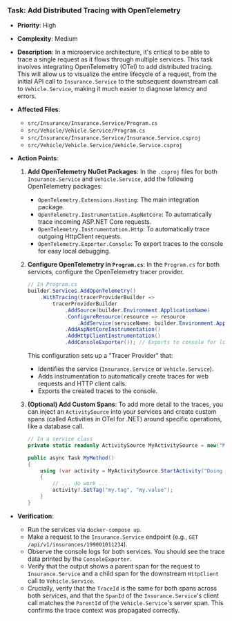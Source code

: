 ### Task: Add Distributed Tracing with OpenTelemetry

-   **Priority**: High
-   **Complexity**: Medium
-   **Description**: In a microservice architecture, it's critical to be able to trace a single request as it flows through multiple services. This task involves integrating OpenTelemetry (OTel) to add distributed tracing. This will allow us to visualize the entire lifecycle of a request, from the initial API call to `Insurance.Service` to the subsequent downstream call to `Vehicle.Service`, making it much easier to diagnose latency and errors.
-   **Affected Files**:
    -   `src/Insurance/Insurance.Service/Program.cs`
    -   `src/Vehicle/Vehicle.Service/Program.cs`
    -   `src/Insurance/Insurance.Service/Insurance.Service.csproj`
    -   `src/Vehicle/Vehicle.Service/Vehicle.Service.csproj`

-   **Action Points**:

    1.  **Add OpenTelemetry NuGet Packages**: In the `.csproj` files for both `Insurance.Service` and `Vehicle.Service`, add the following OpenTelemetry packages:
        -   `OpenTelemetry.Extensions.Hosting`: The main integration package.
        -   `OpenTelemetry.Instrumentation.AspNetCore`: To automatically trace incoming ASP.NET Core requests.
        -   `OpenTelemetry.Instrumentation.Http`: To automatically trace outgoing HttpClient requests.
        -   `OpenTelemetry.Exporter.Console`: To export traces to the console for easy local debugging.

    2.  **Configure OpenTelemetry in `Program.cs`**: In the `Program.cs` for both services, configure the OpenTelemetry tracer provider.
        ```csharp
        // In Program.cs
        builder.Services.AddOpenTelemetry()
            .WithTracing(tracerProviderBuilder =>
                tracerProviderBuilder
                    .AddSource(builder.Environment.ApplicationName)
                    .ConfigureResource(resource => resource
                        .AddService(serviceName: builder.Environment.ApplicationName))
                    .AddAspNetCoreInstrumentation()
                    .AddHttpClientInstrumentation()
                    .AddConsoleExporter()); // Exports to console for local dev
        ```
        This configuration sets up a "Tracer Provider" that:
        -   Identifies the service (`Insurance.Service` or `Vehicle.Service`).
        -   Adds instrumentation to automatically create traces for web requests and HTTP client calls.
        -   Exports the created traces to the console.

    3.  **(Optional) Add Custom Spans**: To add more detail to the traces, you can inject an `ActivitySource` into your services and create custom spans (called Activities in OTel for .NET) around specific operations, like a database call.
        ```csharp
        // In a service class
        private static readonly ActivitySource MyActivitySource = new("MyApplication.MyComponent");

        public async Task MyMethod()
        {
            using (var activity = MyActivitySource.StartActivity("Doing something important"))
            {
                // ... do work ...
                activity?.SetTag("my.tag", "my.value");
            }
        }
        ```

-   **Verification**:
    -   Run the services via `docker-compose up`.
    -   Make a request to the `Insurance.Service` endpoint (e.g., `GET /api/v1/insurances/199001011234`).
    -   Observe the console logs for both services. You should see the trace data printed by the `ConsoleExporter`.
    -   Verify that the output shows a parent span for the request to `Insurance.Service` and a child span for the downstream `HttpClient` call to `Vehicle.Service`.
    -   Crucially, verify that the `TraceId` is the same for both spans across both services, and that the `SpanId` of the `Insurance.Service`'s client call matches the `ParentId` of the `Vehicle.Service`'s server span. This confirms the trace context was propagated correctly.
